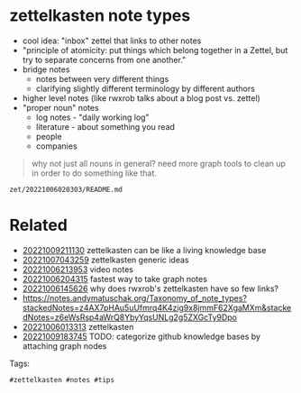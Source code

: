 # zettelkasten note types

- cool idea: "inbox" zettel that links to other notes
- "principle of atomicity: put things which belong together in a Zettel, but try to separate concerns from one another."
- bridge notes
  - notes between very different things
  - clarifying slightly different terminology by different authors
- higher level notes (like rwxrob talks about a blog post vs. zettel)
- "proper noun" notes
  - log notes - "daily working log"
  - literature - about something you read
  - people
  - companies

> why not just all nouns in general?
need more graph tools to clean up in order to do something like that.

` zet/20221006020303/README.md `

# Related

- [20221009211130](/zet/20221009211130/README.md) zettelkasten can be like a living knowledge base
- [20221007043259](/zet/20221007043259/README.md) zettelkasten generic ideas
- [20221006213953](/zet/20221006213953/README.md) video notes
- [20221006204315](/zet/20221006204315/README.md) fastest way to take graph notes
- [20221006145626](/zet/20221006145626/README.md) why does rwxrob's zettelkasten have so few links?
- <https://notes.andymatuschak.org/Taxonomy_of_note_types?stackedNotes=z4AX7pHAu5uUfmrq4K4zig9x8jmmF62XgaMXm&stackedNotes=z6eWsRsp4aWrQ8YbyYqsUNLg2g5ZXGcTy9Dpo>
- [20221006013313](/zet/20221006013313/README.md) zettelkasten
- [20221009183745](/zet/20221009183745/README.md) TODO: categorize github knowledge bases by attaching graph nodes

Tags:

    #zettelkasten #notes #tips 
